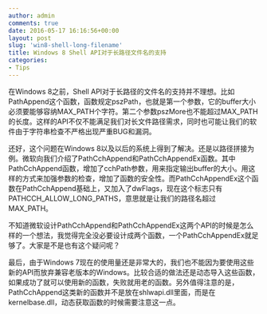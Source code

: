 ```yaml
---
author: admin
comments: true
date: 2016-05-17 16:16:56+00:00
layout: post
slug: 'win8-shell-long-filename'
title: Windows 8 Shell API对于长路径文件名的支持
categories:
- Tips
---
```


在Windows 8之前，Shell API对于长路径的文件名的支持并不理想。比如PathAppend这个函数，函数规定pszPath，也就是第一个参数，它的buffer大小必须要能够容纳MAX_PATH个字符。第二个参数pszMore也不能超过MAX_PATH的长度。这样的API不仅不能满足我们对长文件路径需求，同时也可能让我们的软件由于字符串检查不严格出现严重BUG和漏洞。

还好，这个问题在Windows 8以及以后的系统上得到了解决。还是以路径拼接为例。微软向我们介绍了PathCchAppend和PathCchAppendEx函数。其中PathCchAppend函数，增加了cchPath参数，用来指定输出buffer的大小。用这样的方式来加强参数的检查，增加了函数的安全性。而PathCchAppendEx这个函数在PathCchAppend基础上，又加入了dwFlags，现在这个标志只有PATHCCH_ALLOW_LONG_PATHS，意思就是让我们的路径名超过MAX_PATH。

不知道微软设计PathCchAppend和PathCchAppendEx这两个API的时候是怎么样的一个想法，我觉得完全没必要设计成两个函数，一个PathCchAppendEx就足够了。大家是不是也有这个疑问呢？

最后，由于Windows 7现在的使用量还是非常大的，我们也不能因为要使用这些新的API而放弃兼容老版本的Windows。比较合适的做法还是动态导入这些函数，如果成功了就可以使用新的函数，失败就用老的函数。另外值得注意的是，PathCchAppend这类新的函数并不是放在shlwapi.dll里面，而是在kernelbase.dll，动态获取函数的时候需要注意这一点。